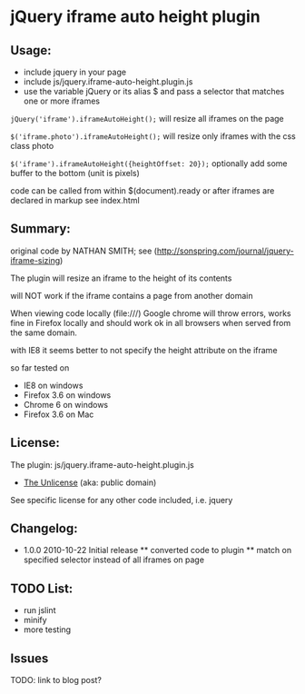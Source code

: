 #  jQuery iframe auto height plugin

## Usage:

* include jquery in your page
* include js/jquery.iframe-auto-height.plugin.js
* use the variable jQuery or its alias $ and pass a selector that matches one or more iframes

`jQuery('iframe').iframeAutoHeight();` will resize all iframes on the page

`$('iframe.photo').iframeAutoHeight();` will resize only iframes with the css class photo

`$('iframe').iframeAutoHeight({heightOffset: 20});` optionally add some buffer to the bottom (unit is pixels) 

code can be called from within $(document).ready or after iframes are declared in markup
see index.html

## Summary:

original code by NATHAN SMITH; see (http://sonspring.com/journal/jquery-iframe-sizing)

The plugin will resize an iframe to the height of its contents

will NOT work if the iframe contains a page from another domain

When viewing code locally (file:///) Google chrome will throw errors, 
works fine in Firefox locally and should work
ok in all browsers when served from the same domain. 

with IE8 it seems better to not specify the height attribute on the iframe

so far tested on 

* IE8 on windows
* Firefox 3.6 on windows
* Chrome 6 on windows
* Firefox 3.6 on Mac


## License:

The plugin: js/jquery.iframe-auto-height.plugin.js

* [The Unlicense](http://unlicense.org) (aka: public domain) 

See specific license for any other code included, i.e. jquery 


## Changelog:

* 1.0.0   2010-10-22  Initial release
** converted code to plugin
** match on specified selector instead of all iframes on page


## TODO List:

* run jslint
* minify
* more testing


## Issues 

TODO: link to blog post?
